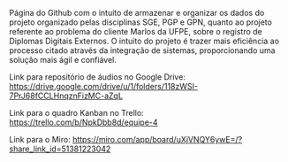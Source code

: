 Página do Github com o intuito de armazenar e organizar os dados do projeto organizado pelas disciplinas SGE, PGP e GPN, quanto ao projeto referente ao problema do cliente Marlos da UFPE, sobre o registro de Diplomas Digitais Externos. O intuito do projeto é trazer mais eficiência ao processo citado através da integração de sistemas, proporcionando uma solução mais ágil e confiável.

Link para repositório de áudios no Google Drive: <a>https://drive.google.com/drive/u/1/folders/118zWSI-7PrJ68fCCLHnqznFizMC-aZqL</a>

Link para o quadro Kanban no Trello: <a>https://trello.com/b/NpkDbb8d/equipe-4</a>

Link para o Miro: <a>https://miro.com/app/board/uXjVNQY6ywE=/?share_link_id=51381223042</a>
